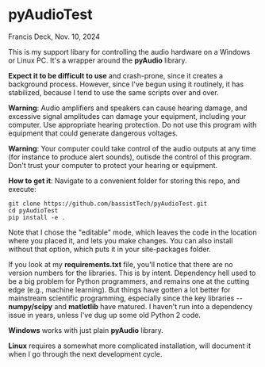 # pyAudioTest

Francis Deck, Nov. 10, 2024

This is my support libary for controlling the audio hardware on a Windows or Linux PC. It's a wrapper around the **pyAudio** library.

**Expect it to be difficult to use** and crash-prone, since it creates a background process. However, since I've begun using it routinely, it has stabilized, because I tend to use the same scripts over and over.

**Warning**: Audio amplifiers and speakers can cause hearing damage, and 
excessive signal amplitudes can damage your equipment, including your
computer. Use appropriate hearing protection. Do not use this program
with equipment that could generate dangerous voltages.

**Warning**: Your computer could take control of the audio outputs at any
time (for instance to produce alert sounds), outisde the control of
this program. Don't trust your computer to protect your hearing or equipment.

**How to get it**: Navigate to a convenient folder for storing this repo, and execute:

	git clone https://github.com/bassistTech/pyAudioTest.git
	cd pyAudioTest
	pip install -e .

Note that I chose the "editable" mode, which leaves the code in the location where you placed it, and lets you make changes. You can also install without that option, which puts it in your site-packages folder.

If you look at my **requirements.txt** file, you'll notice that there are no version numbers for the libraries. This is by intent. Dependency hell used to be a big problem for Python programmers, and remains one at the cutting edge (e.g., machine learning). But things have gotten a lot better for mainstream scientific programming, especially since the key libraries -- **numpy/scipy** and **matlotlib** have matured. I haven't run into a dependency issue in years, unless I've dug up some old Python 2 code.

**Windows** works with just plain **pyAudio** library.

**Linux** requires a somewhat more complicated installation, will document it when I go through the next development cycle.